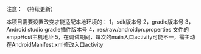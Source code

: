 ﻿注意：
（持续更新）

本项目需要设置改变才能适配本地环境的：
1，sdk版本号
2，gradle版本号
3，Android studio gradle插件版本号
4，res/raw/androidpn.properties 文件的xmppHost主机地址
5，在调试期间，每次的main入口activity可能不一，需主动在AndroidManifest.xml修改入口activity

